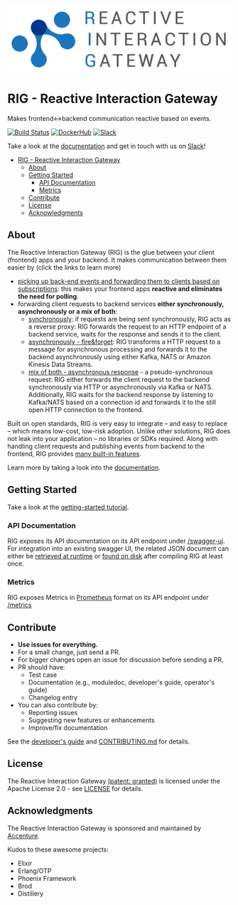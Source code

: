 ![Logo](./logo/Reactive-Interaction-Gateway-logo-cropped.png)

# RIG - Reactive Interaction Gateway

Makes frontend<->backend communication reactive based on events.

[![Build Status](https://travis-ci.org/Accenture/reactive-interaction-gateway.svg?branch=master)](https://travis-ci.org/Accenture/reactive-interaction-gateway)
[![DockerHub](https://img.shields.io/docker/pulls/accenture/reactive-interaction-gateway)](https://hub.docker.com/r/accenture/reactive-interaction-gateway)
[![Slack](https://rig-slackin.herokuapp.com/badge.svg)](https://rig-slackin.herokuapp.com)

Take a look at the [documentation](https://accenture.github.io/reactive-interaction-gateway/docs/intro.html) and get in touch with us on [Slack](https://rig-slackin.herokuapp.com)!

* [RIG - Reactive Interaction Gateway](#rig---reactive-interaction-gateway)
  * [About](#about)
  * [Getting Started](#getting-started)
    * [API Documentation](#api-documentation)
    * [Metrics](#metrics)
  * [Contribute](#contribute)
  * [License](#license)
  * [Acknowledgments](#acknowledgments)

## About

The Reactive Interaction Gateway (RIG) is the glue between your client (frontend) apps and your backend. It makes communication between them easier by (click the links to learn more)

- [picking up back-end events and forwarding them to clients based on subscriptions](https://accenture.github.io/reactive-interaction-gateway/docs/features.html#picking-up-backend-events-and-forwarding-them-to-clients-based-on-subscriptions): this makes your frontend apps **reactive and eliminates the need for polling**.
- forwarding client requests to backend services **either synchronously, asynchronously or a mix of both**:
  - [synchronously](https://accenture.github.io/reactive-interaction-gateway/docs/features.html#synchronously): if requests are being sent synchronously, RIG acts as a reverse proxy: RIG forwards the request to an HTTP endpoint of a backend service, waits for the response and sends it to the client.
  - [asynchronously - fire&forget](https://accenture.github.io/reactive-interaction-gateway/docs/features.html#asynchronously---fireforget): RIG transforms a HTTP request to a message for asynchronous processing and forwards it to the backend asynchronously using either Kafka, NATS or Amazon Kinesis Data Streams.
  - [mix of both - asynchronous response](https://accenture.github.io/reactive-interaction-gateway/docs/features.html#asynchronously---asnychronous-response) - a pseudo-synchronous request: RIG either forwards the client request to the backend synchronously via HTTP or asynchronously via Kafka or NATS. Additionally, RIG waits for the backend response by listening to Kafka/NATS based on a connection id and forwards it to the still open HTTP connection to the frontend.

Built on open standards, RIG is very easy to integrate – and easy to replace – which means low-cost, low-risk adoption. Unlike other solutions, RIG does not leak into your application – no libraries or SDKs required. Along with handling client requests and publishing events from backend to the frontend, RIG provides [many built-in features](https://accenture.github.io/reactive-interaction-gateway/docs/features.html#built-in-features).

Learn more by taking a look into the [documentation](https://accenture.github.io/reactive-interaction-gateway/docs/intro.html).

## Getting Started

Take a look at the [getting-started tutorial](https://accenture.github.io/reactive-interaction-gateway/docs/tutorial.html).

### API Documentation

RIG exposes its API documentation on its API endpoint under [/swagger-ui](http://localhost:4010/swagger-ui). For integration into an existing swagger UI, the related JSON document can either be [retrieved at runtime](http://localhost:4010/swagger-ui/rig_api_swagger.json) or [found on disk](./priv/static/rig_api_swagger.json) after compiling RIG at least once.

### Metrics

RIG exposes Metrics in [Prometheus](https://prometheus.io/) format on its API endpoint under [/metrics](http:localhost:4010/metrics)

## Contribute

- **Use issues for everything.**
- For a small change, just send a PR.
- For bigger changes open an issue for discussion before sending a PR.
- PR should have:
  - Test case
  - Documentation (e.g., moduledoc, developer's guide, operator's guide)
  - Changelog entry
- You can also contribute by:
  - Reporting issues
  - Suggesting new features or enhancements
  - Improve/fix documentation

See the [developer's guide](https://accenture.github.io/reactive-interaction-gateway/docs/rig-dev-guide.html) and [CONTRIBUTING.md](./CONTRIBUTING.md) for details.

## License

The Reactive Interaction Gateway [(patent: granted)](https://patents.google.com/patent/US10193992B2/en) is licensed under the Apache License 2.0 - see
[LICENSE](LICENSE) for details.

## Acknowledgments

The Reactive Interaction Gateway is sponsored and maintained by [Accenture](https://accenture.github.io/).

Kudos to these awesome projects:

- Elixir
- Erlang/OTP
- Phoenix Framework
- Brod
- Distillery
